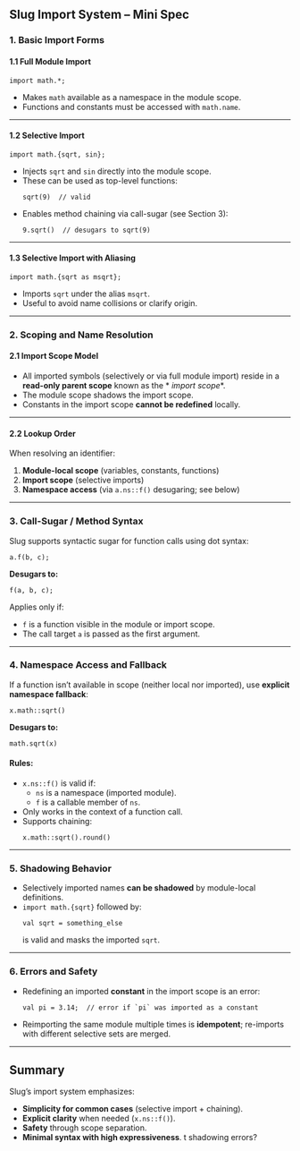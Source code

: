 ## Slug Import System – Mini Spec

### 1. **Basic Import Forms**

#### 1.1 Full Module Import

```slug
import math.*;
```

- Makes `math` available as a namespace in the module scope.
- Functions and constants must be accessed with `math.name`.

---

#### 1.2 Selective Import

```slug
import math.{sqrt, sin};
```

- Injects `sqrt` and `sin` directly into the module scope.
- These can be used as top-level functions:
  ```slug
  sqrt(9)  // valid
  ```
- Enables method chaining via call-sugar (see Section 3):
  ```slug
  9.sqrt()  // desugars to sqrt(9)
  ```

---

#### 1.3 Selective Import with Aliasing

```slug
import math.{sqrt as msqrt};
```

- Imports `sqrt` under the alias `msqrt`.
- Useful to avoid name collisions or clarify origin.

---

### 2. **Scoping and Name Resolution**

#### 2.1 Import Scope Model

- All imported symbols (selectively or via full module import) reside in a **read-only parent scope** known as the *
  *import scope**.
- The module scope shadows the import scope.
- Constants in the import scope **cannot be redefined** locally.

---

#### 2.2 Lookup Order

When resolving an identifier:

1. **Module-local scope** (variables, constants, functions)
2. **Import scope** (selective imports)
3. **Namespace access** (via `a.ns::f()` desugaring; see below)

---

### 3. **Call-Sugar / Method Syntax**

Slug supports syntactic sugar for function calls using dot syntax:

```slug
a.f(b, c);
```

**Desugars to:**

```slug
f(a, b, c);
```

Applies only if:

- `f` is a function visible in the module or import scope.
- The call target `a` is passed as the first argument.

---

### 4. **Namespace Access and Fallback**

If a function isn’t available in scope (neither local nor imported), use **explicit namespace fallback**:

```slug
x.math::sqrt()
```

**Desugars to:**

```slug
math.sqrt(x)
```

#### Rules:

- `x.ns::f()` is valid if:
    - `ns` is a namespace (imported module).
    - `f` is a callable member of `ns`.
- Only works in the context of a function call.
- Supports chaining:
  ```slug
  x.math::sqrt().round()
  ```

---

### 5. **Shadowing Behavior**

- Selectively imported names **can be shadowed** by module-local definitions.
- `import math.{sqrt}` followed by:
  ```slug
  val sqrt = something_else
  ```
  is valid and masks the imported `sqrt`.

---

### 6. **Errors and Safety**

- Redefining an imported **constant** in the import scope is an error:
  ```slug
  val pi = 3.14;  // error if `pi` was imported as a constant
  ```
- Reimporting the same module multiple times is **idempotent**; re-imports with different selective sets are merged.

---

## Summary

Slug’s import system emphasizes:

- **Simplicity for common cases** (selective import + chaining).
- **Explicit clarity** when needed (`x.ns::f()`).
- **Safety** through scope separation.
- **Minimal syntax with high expressiveness**.
t shadowing errors?
